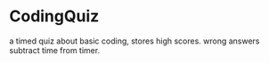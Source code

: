 # CodingQuiz
a timed quiz about basic coding, stores high scores. wrong answers subtract time from timer.
